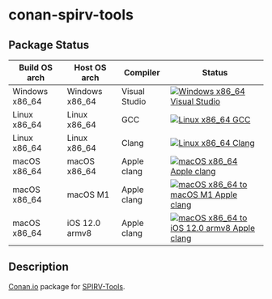 # conan-spirv-tools

## Package Status

| Build OS arch | Host OS arch | Compiler | Status |
|---------------|--------------|----------|--------|
| Windows x86_64 | Windows x86_64 | Visual Studio | [![Windows x86_64 Visual Studio](https://github.com/SpaceIm/conan-spirv-tools/actions/workflows/windows-x86_64-msvc.yml/badge.svg?branch=testing%2F2021.3)](https://github.com/SpaceIm/conan-spirv-tools/actions/workflows/windows-x86_64-msvc.yml?query=branch%3Atesting%2F2021.3) |
| Linux x86_64 | Linux x86_64 | GCC | [![Linux x86_64 GCC](https://github.com/SpaceIm/conan-spirv-tools/actions/workflows/linux-x86_64-gcc.yml/badge.svg?branch=testing%2F2021.3)](https://github.com/SpaceIm/conan-spirv-tools/actions/workflows/linux-x86_64-gcc.yml?query=branch%3Atesting%2F2021.3) |
| Linux x86_64 | Linux x86_64 | Clang | [![Linux x86_64 Clang](https://github.com/SpaceIm/conan-spirv-tools/actions/workflows/linux-x86_64-clang.yml/badge.svg?branch=testing%2F2021.3)](https://github.com/SpaceIm/conan-spirv-tools/actions/workflows/linux-x86_64-clang.yml?query=branch%3Atesting%2F2021.3) |
| macOS x86_64 | macOS x86_64 | Apple clang | [![macOS x86_64 Apple clang](https://github.com/SpaceIm/conan-spirv-tools/actions/workflows/macos-x86_64-appleclang.yml/badge.svg?branch=testing%2F2021.3)](https://github.com/SpaceIm/conan-spirv-tools/actions/workflows/macos-x86_64-appleclang.yml?query=branch%3Atesting%2F2021.3) |
| macOS x86_64 | macOS M1 | Apple clang | [![macOS x86_64 to macOS M1 Apple clang](https://github.com/SpaceIm/conan-spirv-tools/actions/workflows/macos-x86_64-macos-m1-appleclang.yml/badge.svg?branch=testing%2F2021.3)](https://github.com/SpaceIm/conan-spirv-tools/actions/workflows/macos-x86_64-macos-m1-appleclang.yml?query=branch%3Atesting%2F2021.3) |
| macOS x86_64 | iOS 12.0 armv8 | Apple clang | [![macOS x86_64 to iOS 12.0 armv8 Apple clang](https://github.com/SpaceIm/conan-spirv-tools/actions/workflows/macos-x86_64-ios12.0-armv8-appleclang.yml/badge.svg?branch=testing%2F2021.3)](https://github.com/SpaceIm/conan-spirv-tools/actions/workflows/macos-x86_64-ios12.0-armv8-appleclang.yml?query=branch%3Atesting%2F2021.3) |

## Description

[Conan.io](https://conan.io) package for [SPIRV-Tools](https://github.com/KhronosGroup/SPIRV-Tools).
